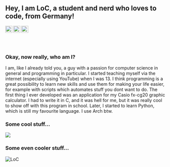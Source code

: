 ## Hey, I am LoC, a student and nerd who loves to code, from Germany!

<a href="https://discord.gg/Sx2saFx">
    <img align="left" alt="NorthDiscord" width="22px" src="https://cdn.jsdelivr.net/npm/simple-icons@v3/icons/discord.svg" />
</a>
<a href="https://www.reddit.com/user/LoC_realloc">
  <img align="left" alt="My Reddit" width="22px" src="https://cdn.jsdelivr.net/npm/simple-icons@v3/icons/reddit.svg" />
</a>
<a href="https://www.youtube.com/channel/UCtUGKzljTlHIG-COUkMd8lw">
  <img align="left" alt="My YouTube channel" width="22px" src="https://cdn.jsdelivr.net/npm/simple-icons@3.12.1/icons/youtube.svg" />
</a>

<br />

<p></p>

<br />

<br />

### Okay, now really, who am I?

I am, like I already told you, a guy with a passion for computer science in general and programming in particular. I started teaching myself via the internet (especially using YouTube) when I was 13. I think programming is a great possibility to learn new skills and use them for making your life easier, for example with scripts which automates stuff you dont want to do.
The first thing I ever developed was an application for my Casio fx-cg20 graphic calculator. I had to write it in C, and it was hell for me, but it was really cool to show off with this program in school. Later, I started to learn Python, which is still my favourite language. 
I use Arch btw.

### Some cool stuff...
<img src = "https://github-readme-stats.vercel.app/api/top-langs/?username=LoCrealloc&layout=compact&theme=gotham">

### Some even cooler stuff...
<p align="left"> <img src="https://github-readme-stats.vercel.app/api?username=LoCrealloc&show_icons=true&theme=gotham" alt="LoC" />
